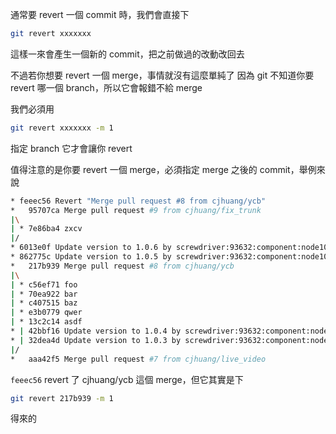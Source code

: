 通常要 revert 一個 commit 時，我們會直接下
```bash
git revert xxxxxxx
```
這樣一來會產生一個新的 commit，把之前做過的改動改回去

不過若你想要 revert 一個 merge，事情就沒有這麼單純了
因為 git 不知道你要 revert 哪一個 branch，所以它會報錯不給 merge

我們必須用
```bash
git revert xxxxxxx -m 1
```
指定 branch 它才會讓你 revert

值得注意的是你要 revert 一個 merge，必須指定 merge 之後的 commit，舉例來說
```bash
* feeec56 Revert "Merge pull request #8 from cjhuang/ycb"
*   95707ca Merge pull request #9 from cjhuang/fix_trunk
|\
| * 7e86ba4 zxcv
|/
* 6013e0f Update version to 1.0.6 by screwdriver:93632:component:node10:8
* 862775c Update version to 1.0.5 by screwdriver:93632:component:node10:7
*   217b939 Merge pull request #8 from cjhuang/ycb
|\
| * c56ef71 foo
| * 70ea922 bar
| * c407515 baz
| * e3b0779 qwer
| * 13c2c14 asdf
* | 42bbf16 Update version to 1.0.4 by screwdriver:93632:component:node10:6
* | 32dea4d Update version to 1.0.3 by screwdriver:93632:component:node10:5
|/
*   aaa42f5 Merge pull request #7 from cjhuang/live_video
```

`feeec56` revert 了 cjhuang/ycb 這個 merge，但它其實是下
```bash
git revert 217b939 -m 1
```
得來的
